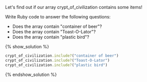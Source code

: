 Let's find out if our array crypt_of_civilization contains some items!

Write Ruby code to answer the following questions:
* Does the array contain "container of beer"?
* Does the array contain "Toast-O-Lator"?
* Does the array contain "plastic bird"?

{% show_solution %}
```ruby
crypt_of_civilization.include?("container of beer")
crypt_of_civilization.include?("Toast-O-Lator")
crypt_of_civilization.include?("plastic bird")
```
{% endshow_solution %}
